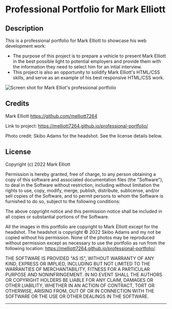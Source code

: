 # Professional Portfolio for Mark Elliott

## Description

This is a professional portfolio for Mark Elliott to showcase his web development work:

- The purpose of this project is to prepare a vehicle to present Mark Elliott in the best possible light to potential employers and provide them with the information they need to select him for an intial interview.
- This project is also an opportunity to solidify Mark Elliott's HTML/CSS skills, and serve as an example of his best responsive HTML/CSS work.

![Screen shot for Mark Elliot's professional portfolio](./assets/images/ProPortfolio.gif)

## Credits

Mark Elliott https://github.com/melliott7264

Link to project: https://melliott7264.github.io/professional-portfolio/

Photo credit: Skibo Adams for the headshot. See the license details below.

## License

Copyright (c) 2022 Mark Elliott

Permission is hereby granted, free of charge, to any person obtaining a copy
of this software and associated documentation files (the "Software"), to deal
in the Software without restriction, including without limitation the rights
to use, copy, modify, merge, publish, distribute, sublicense, and/or sell
copies of the Software, and to permit persons to whom the Software is
furnished to do so, subject to the following conditions:

The above copyright notice and this permission notice shall be included in all
copies or substantial portions of the Software.

All the images in this portfolio are copyright to Mark Elliott except for the headshot. The headshot
is copyright &copy; 2022 Skibo Adams and my not be copied without his permission. None of the
photos may be reproduced without permission except as necessary to use the portfolio as run from the
following location: https://melliott7264.github.io/professional-portfolio/.

THE SOFTWARE IS PROVIDED "AS IS", WITHOUT WARRANTY OF ANY KIND, EXPRESS OR
IMPLIED, INCLUDING BUT NOT LIMITED TO THE WARRANTIES OF MERCHANTABILITY,
FITNESS FOR A PARTICULAR PURPOSE AND NONINFRINGEMENT. IN NO EVENT SHALL THE
AUTHORS OR COPYRIGHT HOLDERS BE LIABLE FOR ANY CLAIM, DAMAGES OR OTHER
LIABILITY, WHETHER IN AN ACTION OF CONTRACT, TORT OR OTHERWISE, ARISING FROM,
OUT OF OR IN CONNECTION WITH THE SOFTWARE OR THE USE OR OTHER DEALINGS IN THE
SOFTWARE.

---
